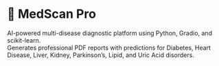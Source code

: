 # 🏥 MedScan Pro
AI-powered multi-disease diagnostic platform using Python, Gradio, and scikit-learn.  
Generates professional PDF reports with predictions for Diabetes, Heart Disease, Liver, Kidney, Parkinson’s, Lipid, and Uric Acid disorders.
